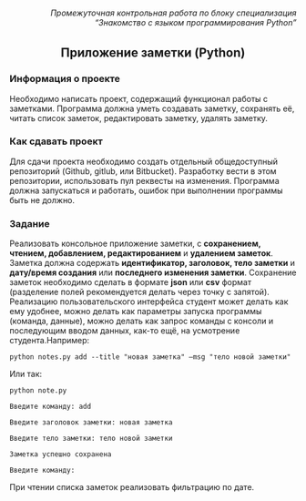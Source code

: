 <h6 align="right">Промежуточная контрольная работа по блоку специализация<br>“Знакомство с языком программирования Python”</h6>

###

<h2 align="center">Приложение заметки (Python)</h2>

### Информация о проекте

Необходимо написать проект, содержащий функционал работы с заметками.
Программа должна уметь создавать заметку, сохранять её, читать список заметок, редактировать заметку, удалять заметку.

### Как сдавать проект

Для сдачи проекта необходимо создать отдельный общедоступный
репозиторий (Github, gitlub, или Bitbucket). Разработку вести в этом
репозитории, использовать пул реквесты на изменения. Программа должна
запускаться и работать, ошибок при выполнении программы быть не должно.

### Задание
Реализовать консольное приложение заметки, с **сохранением, чтением,
добавлением, редактированием** и **удалением заметок**. Заметка должна
содержать **идентификатор, заголовок, тело заметки** и **дату/время создания** или
**последнего изменения заметки**. Сохранение заметок необходимо сделать в
формате **json** или **csv** формат (разделение полей рекомендуется делать через
точку с запятой). Реализацию пользовательского интерфейса студент может
делать как ему удобнее, можно делать как параметры запуска программы
(команда, данные), можно делать как запрос команды с консоли и
последующим вводом данных, как-то ещё, на усмотрение студента.Например:
```
python notes.py add --title "новая заметка" –msg "тело новой заметки"
```
Или так:
```
python note.py

Введите команду: add

Введите заголовок заметки: новая заметка

Введите тело заметки: тело новой заметки

Заметка успешно сохранена

Введите команду:
```
При чтении списка заметок реализовать фильтрацию по дате.

